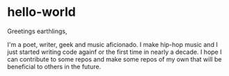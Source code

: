 hello-world
=============

Greetings earthlings,

I'm a poet, writer, geek and music aficionado. I make hip-hop music and I just started writing code againf or the first time in nearly a decade. I hope I can contribute to some repos and make some repos of my own that will be beneficial to others in the future.
